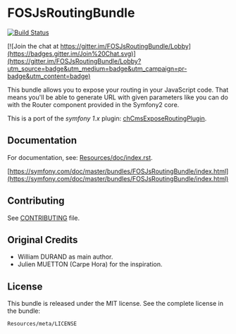FOSJsRoutingBundle
==================

[![Build
Status](https://secure.travis-ci.org/FriendsOfSymfony/FOSJsRoutingBundle.png?branch=master)](http://travis-ci.org/FriendsOfSymfony/FOSJsRoutingBundle)

[![Join the chat at https://gitter.im/FOSJsRoutingBundle/Lobby](https://badges.gitter.im/Join%20Chat.svg)](https://gitter.im/FOSJsRoutingBundle/Lobby?utm_source=badge&utm_medium=badge&utm_campaign=pr-badge&utm_content=badge)

This bundle allows you to expose your routing in your JavaScript code.
That means you'll be able to generate URL with given parameters like you can do with the Router component provided in the Symfony2 core.

This is a port of the _symfony 1.x_ plugin: [chCmsExposeRoutingPlugin](https://github.com/themouette/chCmsExposeRoutingPlugin).

Documentation
-------------

For documentation, see: [Resources/doc/index.rst](Resources/doc/index.rst).

[https://symfony.com/doc/master/bundles/FOSJsRoutingBundle/index.html](https://symfony.com/doc/master/bundles/FOSJsRoutingBundle/index.html)

Contributing
------------

See
[CONTRIBUTING](https://github.com/FriendsOfSymfony/FOSJsRoutingBundle/blob/master/CONTRIBUTING.md)
file.

Original Credits
----------------

* William DURAND as main author.
* Julien MUETTON (Carpe Hora) for the inspiration.

License
-------

This bundle is released under the MIT license. See the complete license in the
bundle:

    Resources/meta/LICENSE

